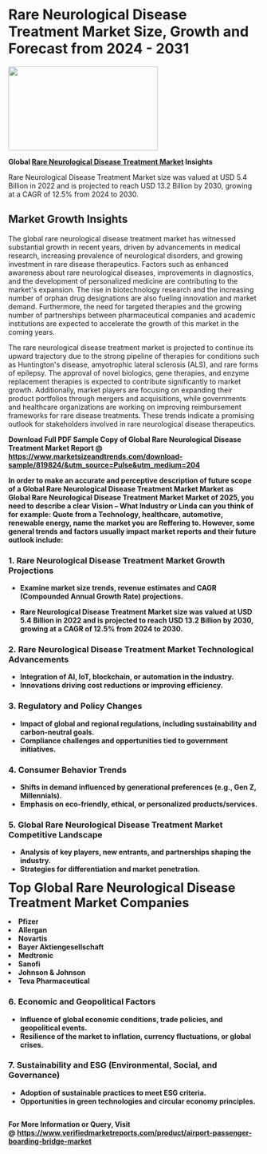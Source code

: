 <H1>Rare Neurological Disease Treatment Market Size, Growth and Forecast from 2024 - 2031</H1><img class="aligncenter size-medium wp-image-584254" src="https://thirdeyenews.in/wp-content/uploads/2024/09/Global-Market-Research-300x168.jpeg" alt="" width="300" height="168" /><p><strong>Global&nbsp;<a href="https://www.marketsizeandtrends.com/download-sample/819824/&amp;utm_source=Pulse&amp;utm_medium=204">Rare Neurological Disease Treatment Market</a> Insights</strong></p><p>Rare Neurological Disease Treatment Market size was valued at USD 5.4 Billion in 2022 and is projected to reach USD 13.2 Billion by 2030, growing at a CAGR of 12.5% from 2024 to 2030.</p><p><!DOCTYPE html> <html lang="en"> <head> <meta charset="UTF-8"> <meta name="viewport" content="width=device-width, initial-scale=1.0"> <title>Market Growth Insights - Rare Neurological Disease Treatment</title> </head> <body> <h2>Market Growth Insights</h2> <p>The global rare neurological disease treatment market has witnessed substantial growth in recent years, driven by advancements in medical research, increasing prevalence of neurological disorders, and growing investment in rare disease therapeutics. Factors such as enhanced awareness about rare neurological diseases, improvements in diagnostics, and the development of personalized medicine are contributing to the market's expansion. The rise in biotechnology research and the increasing number of orphan drug designations are also fueling innovation and market demand. Furthermore, the need for targeted therapies and the growing number of partnerships between pharmaceutical companies and academic institutions are expected to accelerate the growth of this market in the coming years.</p> <p><strong></strong></p> <p>The rare neurological disease treatment market is projected to continue its upward trajectory due to the strong pipeline of therapies for conditions such as Huntington's disease, amyotrophic lateral sclerosis (ALS), and rare forms of epilepsy. The approval of novel biologics, gene therapies, and enzyme replacement therapies is expected to contribute significantly to market growth. Additionally, market players are focusing on expanding their product portfolios through mergers and acquisitions, while governments and healthcare organizations are working on improving reimbursement frameworks for rare disease treatments. These trends indicate a promising outlook for stakeholders involved in rare neurological disease therapeutics.</p> <p><strong></p><p><span class=""><strong>Download Full PDF Sample Copy of Global Rare Neurological Disease Treatment Market Report</strong> @ <a href="https://www.marketsizeandtrends.com/download-sample/819824/&amp;utm_source=Pulse&amp;utm_medium=204" target="_blank">https://www.marketsizeandtrends.com/download-sample/819824/&amp;utm_source=Pulse&amp;utm_medium=204</a></span></p><p>In order to make an accurate and perceptive description of future scope of a Global&nbsp;Rare Neurological Disease Treatment Market Market as Global&nbsp;Rare Neurological Disease Treatment Market Market of 2025, you need to describe a clear Vision &ndash; What Industry or Linda can you think of for example: Quote from a Technology, healthcare, automotive, renewable energy, name the market you are Reffering to. However, some general trends and factors usually impact market reports and their future outlook include:</p><h3>1.&nbsp;<strong>Rare Neurological Disease Treatment Market Growth Projections</strong></h3><ul><li>Examine market size trends, revenue estimates and CAGR (Compounded Annual Growth Rate) projections.</li><li><p>Rare Neurological Disease Treatment Market size was valued at USD 5.4 Billion in 2022 and is projected to reach USD 13.2 Billion by 2030, growing at a CAGR of 12.5% from 2024 to 2030.</p></li></ul><h3>2.&nbsp;<strong>Rare Neurological Disease Treatment Market Technological Advancements</strong></h3><ul><li>Integration of AI, IoT, blockchain, or automation in the industry.</li><li>Innovations driving cost reductions or improving efficiency.</li></ul><h3>3.&nbsp;<strong>Regulatory and Policy Changes</strong></h3><ul><li>Impact of global and regional regulations, including sustainability and carbon-neutral goals.</li><li>Compliance challenges and opportunities tied to government initiatives.</li></ul><h3>4.&nbsp;<strong>Consumer Behavior Trends</strong></h3><ul><li>Shifts in demand influenced by generational preferences (e.g., Gen Z, Millennials).</li><li>Emphasis on eco-friendly, ethical, or personalized products/services.</li></ul><h3>5.&nbsp;<strong>Global Rare Neurological Disease Treatment Market Competitive Landscape</strong></h3><ul><li>Analysis of key players, new entrants, and partnerships shaping the industry.</li><li>Strategies for differentiation and market penetration.</li></ul><p data-pm-slice="1 1 []"><span style="color: inherit; font-family: inherit; font-size: 25px;">Top Global Rare Neurological Disease Treatment Market Companies</span></p><div class="" data-test-id=""><p><li>Pfizer</li><li> Allergan</li><li> Novartis</li><li> Bayer Aktiengesellschaft</li><li> Medtronic</li><li> Sanofi</li><li> Johnson & Johnson</li><li> Teva Pharmaceutical</li></p></div><h3>6.&nbsp;<strong>Economic and Geopolitical Factors</strong></h3><ul><li>Influence of global economic conditions, trade policies, and geopolitical events.</li><li>Resilience of the market to inflation, currency fluctuations, or global crises.</li></ul><h3>7.&nbsp;<strong>Sustainability and ESG (Environmental, Social, and Governance)</strong></h3><ul><li>Adoption of sustainable practices to meet ESG criteria.</li><li>Opportunities in green technologies and circular economy principles.</li></ul><h2><strong style="font-size: 14px;">For More Information or Query, Visit @&nbsp;</strong><a style="background-color: #ffffff; font-size: 14px;" href="https://www.marketsizeandtrends.com/report/rare-neurological-disease-treatment-market/" target="_blank">https://www.verifiedmarketreports.com/product/airport-passenger-boarding-bridge-market</a></h2>
